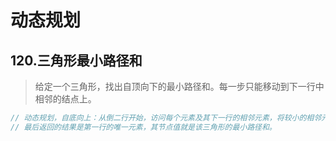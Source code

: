 # 动态规划

## 120.三角形最小路径和

> 给定一个三角形，找出自顶向下的最小路径和。每一步只能移动到下一行中相邻的结点上。

```Java
// 动态规划，自底向上：从倒二行开始，访问每个元素及其下一行的相邻元素，将较小的相邻元素累加到自身，重复该操作直到第一行为止。
// 最后返回的结果是第一行的唯一元素，其节点值就是该三角形的最小路径和。
```
